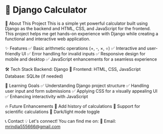 # 🧮 Django Calculator

🚀 About This Project
This is a simple yet powerful calculator built using Django as the backend and HTML, CSS, and JavaScript for the frontend. This project helps me get hands-on experience with Django while creating a functional and interactive web application.

✨ Features
✅ Basic arithmetic operations (+, -, ×, ÷)
✅ Interactive and user-friendly UI
✅ Error handling for invalid inputs
✅ Responsive design for mobile and desktop
✅ JavaScript enhancements for a seamless experience

🛠️ Tech Stack
Backend: Django 🐍
Frontend: HTML, CSS, JavaScript
Database: SQLite (if needed)

🎯 Learning Goals
✅ Understanding Django project structure
✅ Handling user input and form submissions
✅ Applying CSS for a visually appealing UI
✅ Enhancing interactivity with JavaScript

🔥 Future Enhancements
🔹 Add history of calculations
🔹 Support for scientific calculations
🔹 Dark/light mode toggle


📞 Contact
💡 Let's connect! You can find me on:
📧 Email: mrindia555666@gmail.com
